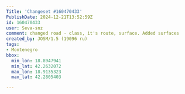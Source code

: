 ```yaml
---
Title: 'Changeset #160470433'
PublishDate: 2024-12-21T13:52:59Z
id: 160470433
user: Seva-snz
comment: changed road - class, it's route, surface. Added surfaces
created_by: JOSM/1.5 (19096 ru)
tags:
- Montenegro
bbox:
  min_lon: 18.8947941
  min_lat: 42.2632072
  max_lon: 18.9135323
  max_lat: 42.2805403

---
```

